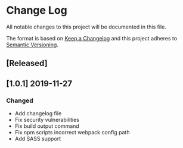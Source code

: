 # Change Log
All notable changes to this project will be documented in this file.

The format is based on [Keep a Changelog](http://keepachangelog.com/)
and this project adheres to [Semantic Versioning](http://semver.org/).

## [Released]

## [1.0.1] 2019-11-27
### Changed
- Add changelog file
- Fix security vulnerabilities
- Fix build output command
- Fix npm scripts incorrect webpack config path
- Add SASS support